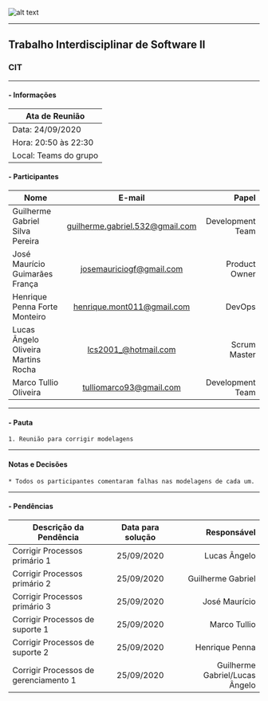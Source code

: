 ![alt text](https://i.imgur.com/4B1IxdA.png "Logo Puc")

***

Trabalho Interdisciplinar de Software II
------
### CIT

___


####  - Informações
| Ata de Reunião          |
| -------------           |
| Data: 24/09/2020        |
| Hora: 20:50 às 22:30    |
| Local: Teams do grupo   |

#### - Participantes
| Nome                                 | E-mail                          | Papel            |
| -------------                        | :-------------:                 | -----:           |
| Guilherme Gabriel Silva Pereira      | guilherme.gabriel.532@gmail.com | Development Team |
| José Maurício Guimarães França       | josemauriciogf@gmail.com        | Product Owner    |
| Henrique Penna Forte Monteiro        | henrique.mont011@gmail.com      | DevOps           |
| Lucas Ângelo Oliveira Martins Rocha  | lcs2001_@hotmail.com            | Scrum Master     |
| Marco Tullio Oliveira                | tulliomarco93@gmail.com         | Development Team |

___

#### - Pauta
    1. Reunião para corrigir modelagens

___

#### Notas e Decisões
    * Todos os participantes comentaram falhas nas modelagens de cada um.

___

#### - Pendências
| Descrição da Pendência                                       | Data para solução               | Responsável         |
| -------------                                                | :-------------:                 | -----:              |
| Corrigir Processos primário 1                   | 25/09/2020                      | Lucas Ângelo        |
| Corrigir Processos primário 2                   | 25/09/2020                      | Guilherme Gabriel        |
| Corrigir Processos primário 3                   | 25/09/2020                      | José Maurício        |
| Corrigir Processos de suporte 1                   | 25/09/2020                      | Marco Tullio        |
| Corrigir Processos de suporte 2                   | 25/09/2020                      | Henrique Penna        |
| Corrigir Processos de gerenciamento 1                   | 25/09/2020                      | Guilherme Gabriel/Lucas Ângelo        |
